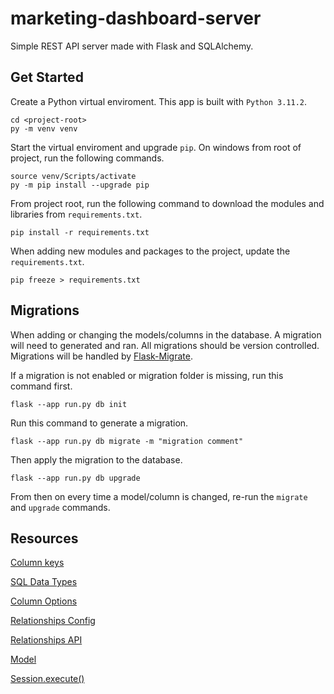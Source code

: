 # marketing-dashboard-server

Simple REST API server made with Flask and SQLAlchemy.

## Get Started

Create a Python virtual enviroment. This app is built with `Python 3.11.2`.

```
cd <project-root>
py -m venv venv
```

Start the virtual enviroment and upgrade `pip`. On windows from root of project, run the following commands.

```
source venv/Scripts/activate
py -m pip install --upgrade pip
```

From project root, run the following command to download the modules and libraries from `requirements.txt`.

```
pip install -r requirements.txt
```

When adding new modules and packages to the project, update the `requirements.txt`.

```
pip freeze > requirements.txt
```

## Migrations

When adding or changing the models/columns in the database. A migration will need to generated and ran. All migrations should be version controlled. Migrations will be handled by [Flask-Migrate](https://github.com/miguelgrinberg/flask-migrate).

If a migration is not enabled or migration folder is missing, run this command first.

```
flask --app run.py db init
```

Run this command to generate a migration.

```
flask --app run.py db migrate -m "migration comment"
```

Then apply the migration to the database.

```
flask --app run.py db upgrade
```

From then on every time a model/column is changed, re-run the `migrate` and `upgrade` commands.

## Resources

[Column keys](https://docs.sqlalchemy.org/en/20/core/metadata.html#sqlalchemy.schema.Column.__init__)

[SQL Data Types](https://docs.sqlalchemy.org/en/20/core/types.html)

[Column Options](https://docs.sqlalchemy.org/en/20/core/metadata.html#sqlalchemy.schema.Column.params.*args)

[Relationships Config](https://docs.sqlalchemy.org/en/20/orm/relationships.html)

[Relationships API](https://docs.sqlalchemy.org/en/20/orm/relationship_api.html)

[Model](https://flask-sqlalchemy.palletsprojects.com/en/3.0.x/api/#flask_sqlalchemy.model.Model)

[Session.execute()](https://docs.sqlalchemy.org/en/20/orm/session_api.html#sqlalchemy.orm.Session.execute)
